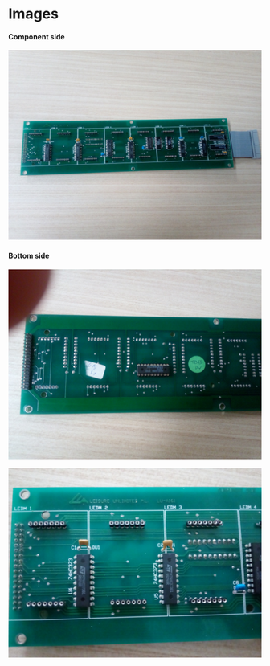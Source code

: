 # Images

#### Component side
![Component side](https://raw.githubusercontent.com/microcontrollersig/reverse-engineer-led-signs/master/images/IMG_20170827_141711.jpg)

#### Bottom side
![Bottom side](https://raw.githubusercontent.com/microcontrollersig/reverse-engineer-led-signs/master/images/IMG_20170827_141728.jpg)

![LEDM1-LEDM3](https://raw.githubusercontent.com/microcontrollersig/reverse-engineer-led-signs/master/images/IMG_20170827_141247.jpg)
